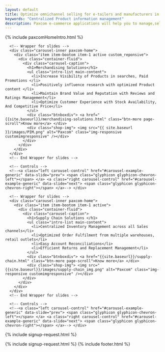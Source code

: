 ```yaml
---
layout: default
title: Optimize omnichannel selling for e-tailers and manufacturers in India.
keywords: "Centralized Product information management"
description: Paxcom e-commerce applications will help you to manage,sell and analyze your products on multiple marketplaces in India -Product Information Management,retail analysis ,Order and Inventory Management
---
```

<div class="clearfix"></div>
{% include paxcomHomeIntro.html %}
<section id="Merchandising">
    <div id="carousel-example-generic" class="carousel slide carousel-fade" data-ride="carousel"> 
      
      <!-- Wrapper for slides -->
      <div class="carousel-inner paxcom-home">
        <div class="item item-bootom item-1 active custom_reponsive">
          <div class="container-fluid">
            <div class="carousel-caption">
              <h1>Merchandising Solutions</h1>
              <ul class="intro-list main-content">
                <li>Increase Visibility of Products in searches, Paid Promotions </li>
                <li>Positively influence research with optimized Product content </li>
                <li>Maintain Brand Value and Reputation with Reviews and Ratings Management</li>
                <li>Optimize Customer Experience with Stock Availability, And Competitive Price</li>
              </ul>
              <div class="btnboxdiv"> <a href="{{site.baseurl}}/merchandising-solutions.html" class="btn-more page-scroll">Know more</a> </div>
              <div class="shop-img"> <img src="{{ site.baseurl }}/images/PIM.png" alt="Paxcom" class="img-responsive customimgresponsive" /></div>
            </div>
          </div>
        </div>
      </div>
      <!-- End Wrapper for slides --> 
      
      <!-- Controls --> 
      <!--<a class="left carousel-control" href="#carousel-example-generic" data-slide="prev"> <span class="glyphicon glyphicon-chevron-left"></span> </a> <a class="right carousel-control" href="#carousel-example-generic" data-slide="next"> <span class="glyphicon glyphicon-chevron-right"></span> </a>--> </div>
  </section>
  
  
  <section id="SupplyChain">
    <div id="carousel-example-generic" class="carousel slide carousel-fade" data-ride="carousel"> 
      
      <!-- Wrapper for slides -->
      <div class="carousel-inner paxcom-home">
        <div class="item item-bootom item-1 active">
          <div class="container-fluid">
            <div class="carousel-caption">
              <h1>Supply Chain Solutions </h1>
              <ul class="intro-list main-content">
                <li>Centralized Inventory Management across all Sales channels</li>
                <li>Optimized Order Fulfilment from multiple warehouses, retail outlets</li>
                <li>Easy Account Reconciliations</li>
                <li>Efficient Returns and Replacement Management</li>
              </ul>
              <div class="btnboxdiv"> <a href="{{site.baseurl}}/supply-chain.html" class="btn-more page-scroll">Know more</a> </div>
              <div class="shop-img"> <img src="{{site.baseurl}}/images/supply-chain_img.png" alt="Paxcom" class="img-responsive customimgresponsive" /></div>
            </div>
          </div>
        </div>
      </div>
      <!-- End Wrapper for slides --> 
      
      <!-- Controls --> 
      <!--<a class="left carousel-control" href="#carousel-example-generic" data-slide="prev"> <span class="glyphicon glyphicon-chevron-left"></span> </a> <a class="right carousel-control" href="#carousel-example-generic" data-slide="next"> <span class="glyphicon glyphicon-chevron-right"></span> </a>--> </div>
  </section>

{% include signup-request.html %}  
  
{% include signup-request.html %}
{% include footer.html %}
